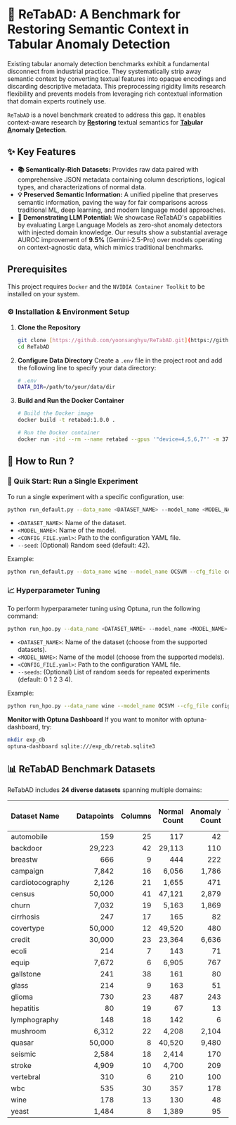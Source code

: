 # 🤔 ReTabAD: A Benchmark for Restoring Semantic Context in Tabular Anomaly Detection
Existing tabular anomaly detection benchmarks exhibit a fundamental disconnect from industrial practice. They systematically strip away semantic context by converting textual features into opaque encodings and discarding descriptive metadata. This preprocessing rigidity limits research flexibility and prevents models from leveraging rich contextual information that domain experts routinely use.

`ReTabAD` is a novel benchmark created to address this gap. It enables context-aware research by **<u>Re</u>storing** textual semantics for **<u>Tab</u>ular** **<u>A</u>nomaly** **<u>D</u>etection**.

## ✨ Key Features

* **📚 Semantically-Rich Datasets:** Provides raw data paired with comprehensive JSON metadata containing column descriptions, logical types, and characterizations of normal data.
* **💡 Preserved Semantic Information:** A unified pipeline that preserves semantic information, paving the way for fair comparisons across traditional ML, deep learning, and modern language model approaches.
* **🚀 Demonstrating LLM Potential:** We showcase ReTabAD's capabilities by evaluating Large Language Models as zero-shot anomaly detectors with injected domain knowledge. Our results show a substantial average AUROC improvement of **9.5%** (Gemini-2.5-Pro) over models operating on context-agnostic data, which mimics traditional benchmarks.

## Prerequisites

This project requires `Docker` and the `NVIDIA Container Toolkit` to be installed on your system.

### ⚙️ Installation & Environment Setup

1.  **Clone the Repository**
    ```sh
    git clone [https://github.com/yoonsanghyu/ReTabAD.git](https://github.com/yoonsanghyu/ReTabAD.git)
    cd ReTabAD
    ```

2.  **Configure Data Directory**
    Create a `.env` file in the project root and add the following line to specify your data directory:
    ```bash
    # .env
    DATA_DIR=/path/to/your/data/dir
    ```

3.  **Build and Run the Docker Container**
    ```sh
    # Build the Docker image
    docker build -t retabad:1.0.0 .

    # Run the Docker container
    docker run -itd --rm --name retabad --gpus '"device=4,5,6,7"' -m 375g -v /:/workspace retabad:1.0.0
    ```

## 🚀 How to Run ?

### 🧪 Quik Start: Run a Single Experiment
To run a single experiment with a specific configuration, use:

```sh
python run_default.py --data_name <DATASET_NAME> --model_name <MODEL_NAME> --cfg_file <CONFIG_FILE.yaml> [--seed 42]
```
- `<DATASET_NAME>`: Name of the dataset.
- `<MODEL_NAME>`: Name of the model.
- `<CONFIG_FILE.yaml>`: Path to the configuration YAML file.
- `--seed`: (Optional) Random seed (default: 42).

Example:
```sh
python run_default.py --data_name wine --model_name OCSVM --cfg_file configs/default/pyod/OCSVM.yaml --seed 42
```

### 📈 Hyperparameter Tuning
To perform hyperparameter tuning using Optuna, run the following command:

```sh
python run_hpo.py --data_name <DATASET_NAME> --model_name <MODEL_NAME> --cfg_file <CONFIG_FILE.yaml> [--seeds 0 1 2 3 4]
```
- `<DATASET_NAME>`: Name of the dataset (choose from the supported datasets).
- `<MODEL_NAME>`: Name of the model (choose from the supported models).
- `<CONFIG_FILE.yaml>`: Path to the configuration YAML file.
- `--seeds`: (Optional) List of random seeds for repeated experiments (default: 0 1 2 3 4).

Example:
```sh
python run_hpo.py --data_name wine --model_name OCSVM --cfg_file configs/hpo/pyod/OCSVM.yaml --seeds 0 1 2 3 4
```

**Monitor with Optuna Dashboard**
If you want to monitor with optuna-dashboard, try:
```sh
mkdir exp_db
optuna-dashboard sqlite:///exp_db/retab.sqlite3
```

## 📊 ReTabAD Benchmark Datasets

ReTabAD includes **24 diverse datasets** spanning multiple domains:

| Dataset Name | Datapoints | Columns | Normal Count | Anomaly Count | Anomaly Ratio (%) |
| :--- | ---:| ---:| ---:| ---:| ---:|
| automobile | 159 | 25 | 117 | 42 | 26.42 |
| backdoor | 29,223 | 42 | 29,113 | 110 | 0.38 |
| breastw | 666 | 9 | 444 | 222 | 33.33 |
| campaign | 7,842 | 16 | 6,056 | 1,786 | 22.77 |
| cardiotocography | 2,126 | 21 | 1,655 | 471 | 22.15 |
| census | 50,000 | 41 | 47,121 | 2,879 | 5.76 |
| churn | 7,032 | 19 | 5,163 | 1,869 | 26.58 |
| cirrhosis | 247 | 17 | 165 | 82 | 33.20 |
| covertype | 50,000 | 12 | 49,520 | 480 | 0.96 |
| credit | 30,000 | 23 | 23,364 | 6,636 | 22.12 |
| ecoli | 214 | 7 | 143 | 71 | 33.18 |
| equip | 7,672 | 6 | 6,905 | 767 | 10.00 |
| gallstone | 241 | 38 | 161 | 80 | 33.20 |
| glass | 214 | 9 | 163 | 51 | 23.83 |
| glioma | 730 | 23 | 487 | 243 | 33.29 |
| hepatitis | 80 | 19 | 67 | 13 | 16.25 |
| lymphography | 148 | 18 | 142 | 6 | 4.05 |
| mushroom | 6,312 | 22 | 4,208 | 2,104 | 33.33 |
| quasar | 50,000 | 8 | 40,520 | 9,480 | 18.96 |
| seismic | 2,584 | 18 | 2,414 | 170 | 6.58 |
| stroke | 4,909 | 10 | 4,700 | 209 | 4.26 |
| vertebral | 310 | 6 | 210 | 100 | 32.26 |
| wbc | 535 | 30 | 357 | 178 | 33.27 |
| wine | 178 | 13 | 130 | 48 | 26.97 |
| yeast | 1,484 | 8 | 1,389 | 95 | 6.40 |
